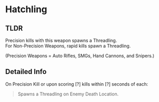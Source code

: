 # Hatchling
## TLDR
Precision kills with this weapon spawns a Threadling.  
For Non-Precision Weapons, rapid kills spawn a Threadling.  

(Precision Weapons = Auto Rifles, SMGs, Hand Cannons, and Snipers.)  
## Detailed Info
On Precision Kill or upon scoring [?] kills within [?] seconds of each:  
> Spawns a Threadling on Enemy Death Location.  